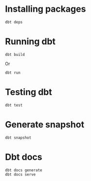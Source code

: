 # Installing packages

```
dbt deps
```

# Running dbt

```
dbt build
```

Or

```
dbt run
```

# Testing dbt

```
dbt test
```

# Generate snapshot

```
dbt snapshot
```

# Dbt docs

```
dbt docs generate
dbt docs serve
```

